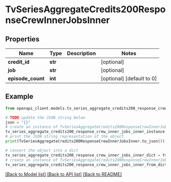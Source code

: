 # TvSeriesAggregateCredits200ResponseCrewInnerJobsInner


## Properties

Name | Type | Description | Notes
------------ | ------------- | ------------- | -------------
**credit_id** | **str** |  | [optional] 
**job** | **str** |  | [optional] 
**episode_count** | **int** |  | [optional] [default to 0]

## Example

```python
from openapi_client.models.tv_series_aggregate_credits200_response_crew_inner_jobs_inner import TvSeriesAggregateCredits200ResponseCrewInnerJobsInner

# TODO update the JSON string below
json = "{}"
# create an instance of TvSeriesAggregateCredits200ResponseCrewInnerJobsInner from a JSON string
tv_series_aggregate_credits200_response_crew_inner_jobs_inner_instance = TvSeriesAggregateCredits200ResponseCrewInnerJobsInner.from_json(json)
# print the JSON string representation of the object
print(TvSeriesAggregateCredits200ResponseCrewInnerJobsInner.to_json())

# convert the object into a dict
tv_series_aggregate_credits200_response_crew_inner_jobs_inner_dict = tv_series_aggregate_credits200_response_crew_inner_jobs_inner_instance.to_dict()
# create an instance of TvSeriesAggregateCredits200ResponseCrewInnerJobsInner from a dict
tv_series_aggregate_credits200_response_crew_inner_jobs_inner_from_dict = TvSeriesAggregateCredits200ResponseCrewInnerJobsInner.from_dict(tv_series_aggregate_credits200_response_crew_inner_jobs_inner_dict)
```
[[Back to Model list]](../README.md#documentation-for-models) [[Back to API list]](../README.md#documentation-for-api-endpoints) [[Back to README]](../README.md)


